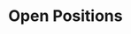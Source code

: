 ---
title: "Open Positions"
type: content

mainCards_title: Open Positions
mainCards_text: | 
  ## Full-time Researcher
  (Postdoctoral Fellow / Assistant Research Fellow)
    
    
  ### Qualifications
  -   Hold a Ph.D. degree from a leading domestic or international university or research institution (generally obtained within the last three years), and be generally under the age of 35.  

  -   Possess academic training and research experience in cognitive science or computational neuroscience, with mastery of core technologies in these fields. Demonstrate certain research achievements, exhibit intellectual vitality, and show strong potential for academic development.


  -   Maintain a rigorous and honest academic attitude, uphold a strict scientific approach, and demonstrate strong teamwork competence. Capable of conducting interdisciplinary research that integrates psychology and neuroscience with fields such as visual art, aesthetics, artificial intelligence and linguistics, and contribute to the Laboratory’s development. 
  
  

  ## Visiting Scholars
  （Young and Senior）


  ### Qualifications 
  -	Hold a faculty or research position at a recognized university or research institute, either in China or abroad. Scholars at different career stages are welcome: Young Visiting Scholars (early-career researchers, typically under 40 years old) who show strong potential for innovative, cross-disciplinary research; Senior Visiting Scholars (established researchers or professors) with outstanding academic achievements and leadership in related fields.


  -	Possess expertise and research experience in one or more of the following fields: psychology, cognitive neuroscience, image science, neuroaesthetics, computational neuroscience, artificial intelligence. Applicants should demonstrate clear research vision, originality, and the ability to contribute to interdisciplinary studies that link science, art, and technology. 


  -	Visiting scholars are expected to actively participate in NIL’s research activities, academic seminars, and international collaborations. They may engage in joint research projects, co-supervise graduate students, or contribute to publications and conferences in line with the Laboratory’s mission.


  -	Visiting appointments are flexible, typically ranging from 2 months to 6 months, depending on the project and academic plan. Exceptional candidates may be invited for extended collaboration or to serve as guest professors.




  ## Contact:
  - nil@shisu.edu.cn；
  - baoyan@pku.edu.cn；
  - Ernst.Poeppel@med.uni-muenchen.de


---